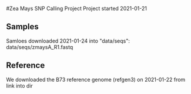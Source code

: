 #Zea Mays SNP Calling Project
Project started 2021-01-21

## Samples
Samloes downloaded 2021-01-24 into "data/seqs":
    data/seqs/zmaysA_R1.fastq

## Reference
We downloaded the B73 reference genome (refgen3) on 2021-01-22 from link into dir